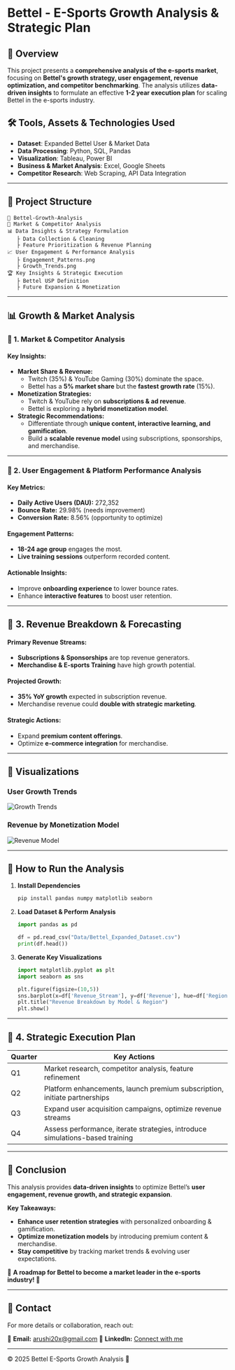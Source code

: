 # Bettel - E-Sports Growth Analysis & Strategic Plan

## 📌 Overview

This project presents a **comprehensive analysis of the e-sports market**, focusing on **Bettel's growth strategy, user engagement, revenue optimization, and competitor benchmarking**. The analysis utilizes **data-driven insights** to formulate an effective **1-2 year execution plan** for scaling Bettel in the e-sports industry.

## 🛠 Tools, Assets & Technologies Used

- **Dataset**: Expanded Bettel User & Market Data
- **Data Processing**: Python, SQL, Pandas
- **Visualization**: Tableau, Power BI
- **Business & Market Analysis**: Excel, Google Sheets
- **Competitor Research**: Web Scraping, API Data Integration

---

## 💂 Project Structure

```
📁 Bettel-Growth-Analysis
🎯 Market & Competitor Analysis
📊 Data Insights & Strategy Formulation
   ├️ Data Collection & Cleaning
   ├️ Feature Prioritization & Revenue Planning
📈 User Engagement & Performance Analysis
   ├️ Engagement_Patterns.png
   ├️ Growth_Trends.png
🏆 Key Insights & Strategic Execution
   ├️ Bettel USP Definition
   ├️ Future Expansion & Monetization
```

---

## 📊 Growth & Market Analysis

### 📌 1. Market & Competitor Analysis

#### **Key Insights:**
- **Market Share & Revenue:**
  - Twitch (35%) & YouTube Gaming (30%) dominate the space.
  - Bettel has a **5% market share** but the **fastest growth rate** (15%).
- **Monetization Strategies:**
  - Twitch & YouTube rely on **subscriptions & ad revenue**.
  - Bettel is exploring a **hybrid monetization model**.
- **Strategic Recommendations:**
  - Differentiate through **unique content, interactive learning, and gamification**.
  - Build a **scalable revenue model** using subscriptions, sponsorships, and merchandise.

---

### 📌 2. User Engagement & Platform Performance Analysis

#### **Key Metrics:**
- **Daily Active Users (DAU):** 272,352
- **Bounce Rate:** 29.98% (needs improvement)
- **Conversion Rate:** 8.56% (opportunity to optimize)

#### **Engagement Patterns:**
- **18-24 age group** engages the most.
- **Live training sessions** outperform recorded content.

#### **Actionable Insights:**
- Improve **onboarding experience** to lower bounce rates.
- Enhance **interactive features** to boost user retention.

---

## 📌 3. Revenue Breakdown & Forecasting

#### **Primary Revenue Streams:**
- **Subscriptions & Sponsorships** are top revenue generators.
- **Merchandise & E-sports Training** have high growth potential.

#### **Projected Growth:**
- **35% YoY growth** expected in subscription revenue.
- Merchandise revenue could **double with strategic marketing**.

#### **Strategic Actions:**
- Expand **premium content offerings**.
- Optimize **e-commerce integration** for merchandise.

---

## 🎨 Visualizations

### **User Growth Trends**
![Growth Trends](https://github.com/bettel-esports/Bettel-Growth-Analysis/blob/main/Growth_Trends.png)

### **Revenue by Monetization Model**
![Revenue Model](https://github.com/bettel-esports/Bettel-Growth-Analysis/blob/main/Revenue_Model.png)

---

## 📌 How to Run the Analysis

1. **Install Dependencies**
   ```bash
   pip install pandas numpy matplotlib seaborn
   ```

2. **Load Dataset & Perform Analysis**
   ```python
   import pandas as pd

   df = pd.read_csv("Data/Bettel_Expanded_Dataset.csv")
   print(df.head())
   ```

3. **Generate Key Visualizations**
   ```python
   import matplotlib.pyplot as plt
   import seaborn as sns

   plt.figure(figsize=(10,5))
   sns.barplot(x=df['Revenue_Stream'], y=df['Revenue'], hue=df['Region'])
   plt.title("Revenue Breakdown by Model & Region")
   plt.show()
   ```

---

## 📌 4. Strategic Execution Plan

| Quarter | Key Actions |
|---------|------------|
| Q1      | Market research, competitor analysis, feature refinement |
| Q2      | Platform enhancements, launch premium subscription, initiate partnerships |
| Q3      | Expand user acquisition campaigns, optimize revenue streams |
| Q4      | Assess performance, iterate strategies, introduce simulations-based training |

---

## 💜 Conclusion

This analysis provides **data-driven insights** to optimize Bettel’s **user engagement, revenue growth, and strategic expansion**. 

**Key Takeaways:**
- **Enhance user retention strategies** with personalized onboarding & gamification.
- **Optimize monetization models** by introducing premium content & merchandise.
- **Stay competitive** by tracking market trends & evolving user expectations.

📌 **A roadmap for Bettel to become a market leader in the e-sports industry! 🚀**

---

## 💌 Contact

For more details or collaboration, reach out:

📩 **Email:** arushi20x@gmail.com 
🔗 **LinkedIn:** [Connect with me](https://www.linkedin.com/arushi-chandrakar)

---

© 2025 Bettel E-Sports Growth Analysis 🚀
